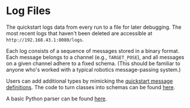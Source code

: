 # Log Files

The quickstart logs data from every run to a file for later debugging. The most
recent logs that haven't been deleted are accessible at
`http://192.168.43.1:8080/logs`.

Each log consists of a sequence of messages stored in a binary format. Each
message belongs to a channel (e.g., `TARGET_POSE`), and all messages on a given
channel adhere to a fixed schema. (This should be familiar to
anyone who's worked with a typical robotics message-passing system.)

Users can add additional types by mimicking the [quickstart message
definitions](https://github.com/acmerobotics/road-runner-quickstart/tree/master/TeamCode/src/main/java/org/firstinspires/ftc/teamcode/messages).
The code to turn classes into schemas can be found
[here](https://github.com/acmerobotics/road-runner-ftc/blob/c9f0be75158276c5dfcd82ccabb639a15a200f98/RoadRunner/src/main/java/com/acmerobotics/roadrunner/ftc/LogFile.kt#L154-L179).

A basic Python parser can be found
[here](https://gist.github.com/rbrott/e243b8c4190e655d41a988232cb102d2).
